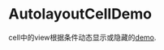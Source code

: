 # AutolayoutCellDemo

cell中的view根据条件动态显示或隐藏的[demo](https://github.com/zangqilong198812/TestConstraint.git).
